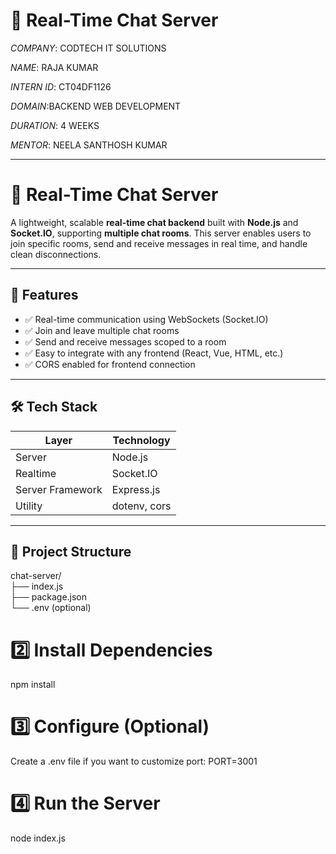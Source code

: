 # 💬 Real-Time Chat Server

*COMPANY*: CODTECH IT SOLUTIONS

*NAME*: RAJA KUMAR

*INTERN ID*: CT04DF1126

*DOMAIN*:BACKEND WEB DEVELOPMENT

*DURATION*: 4 WEEKS

*MENTOR*: NEELA SANTHOSH KUMAR

------------------------------------------------------------------------------------------

# 💬 Real-Time Chat Server

A lightweight, scalable **real-time chat backend** built with **Node.js** and **Socket.IO**, supporting **multiple chat rooms**. This server enables users to join specific rooms, send and receive messages in real time, and handle clean disconnections.

---

## 🚀 Features

- ✅ Real-time communication using WebSockets (Socket.IO)
- ✅ Join and leave multiple chat rooms
- ✅ Send and receive messages scoped to a room
- ✅ Easy to integrate with any frontend (React, Vue, HTML, etc.)
- ✅ CORS enabled for frontend connection

---

## 🛠 Tech Stack

| Layer       | Technology     |
|-------------|----------------|
| Server      | Node.js        |
| Realtime    | Socket.IO      |
| Server Framework | Express.js |
| Utility     | dotenv, cors   |

---

## 📁 Project Structure
chat-server/ </br>
├── index.js </br>
├── package.json </br>
└── .env (optional) </br>


# 2️⃣ Install Dependencies
  npm install

# 3️⃣ Configure (Optional)
  Create a .env file if you want to customize port:
  PORT=3001

# 4️⃣ Run the Server
 node index.js


